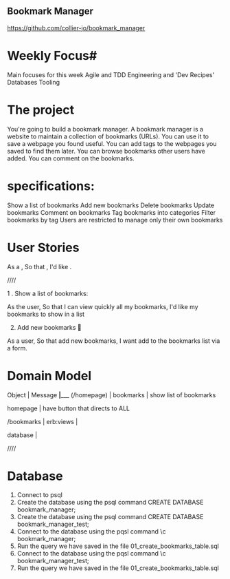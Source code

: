 ## Bookmark Manager ##

https://github.com/collier-jo/bookmark_manager

# Weekly Focus#

Main focuses for this week
Agile and TDD
Engineering and 'Dev Recipes'
Databases
Tooling


# The project #

You're going to build a bookmark manager. A bookmark manager is a website to maintain a collection of bookmarks (URLs). You can use it to save a webpage you found useful. You can add tags to the webpages you saved to find them later. You can browse bookmarks other users have added. You can comment on the bookmarks.


# specifications: #

Show a list of bookmarks
Add new bookmarks
Delete bookmarks
Update bookmarks
Comment on bookmarks
Tag bookmarks into categories
Filter bookmarks by tag
Users are restricted to manage only their own bookmarks

# User Stories #


As a <Stakeholder>,
So that <Motivation>,
I'd like <Task>.

////

1 . Show a list of bookmarks:

As the user,
So that I can view quickly all my bookmarks,
I'd like my bookmarks to show in a list

2. Add new bookmarks 🚧

As a user,
So that add new bookmarks,
I want add to the bookmarks list via a form. 

# Domain Model #

Object      | Message
____________|_______________
(/homepage) |
bookmarks   | show list of bookmarks

homepage    | have button that directs to ALL

/bookmarks  | erb:views
            |

database    |

////

# Database # 

1. Connect to psql
2. Create the database using the psql command CREATE DATABASE bookmark_manager;
3. Create the database using the psql command CREATE DATABASE bookmark_manager_test;
3. Connect to the database using the pqsl command \c bookmark_manager;
4. Run the query we have saved in the file 01_create_bookmarks_table.sql
3. Connect to the database using the pqsl command \c bookmark_manager_test;
4. Run the query we have saved in the file 01_create_bookmarks_table.sql
